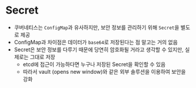 # Secret

* 쿠버네티스는 `ConfigMap`과 유사하지만, 보안 정보를 관리하기 위해 `Secret`을 별도로 제공
* ConfigMap과 차이점은 데이터가 `base64`로 저장된다는 점 말고는 거의 없음 
* Secret은 보안 정보를 다루기 때문에 당연히 암호화될 거라고 생각할 수 있지만, 실제로는 그대로 저장
  * etcd에 접근이 가능하다면 누구나 저장된 Secret을 확인할 수 있음
  * 따라서 vault (opens new window)와 같은 외부 솔루션을 이용하여 보안을 강화

